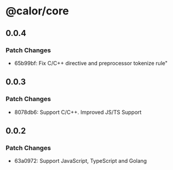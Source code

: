 # @calor/core

## 0.0.4

### Patch Changes

- 65b99bf: Fix C/C++ directive and preprocessor tokenize rule"

## 0.0.3

### Patch Changes

- 8078db6: Support C/C++. Improved JS/TS Support

## 0.0.2

### Patch Changes

- 63a0972: Support JavaScript, TypeScript and Golang
